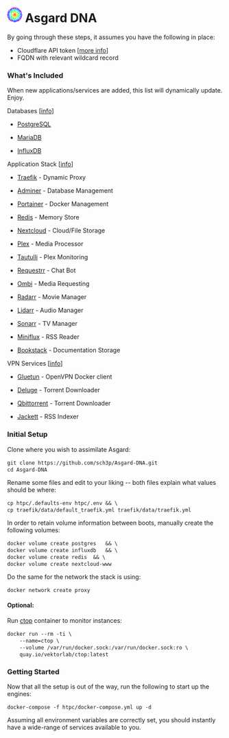 # <img width="35px" src="./etc/logo.png" alt="Asgard"></img> Asgard DNA 

By going through these steps, it assumes you have the following in place:

 - Cloudflare API token [[more info](https://developers.cloudflare.com/api/tokens/create)]
 - FQDN with relevant wildcard record

### What's Included
When new applications/services are added, this list will dynamically update. Enjoy.

Databases [[info](https://github.com/sch3p/Asgard-DNA/blob/master/README.md)]

- [PostgreSQL](https://www.postgresql.org)

- [MariaDB](https://mariadb.org/)

- [InfluxDB](https://www.influxdata.com/)

Application Stack [[info](https://github.com/sch3p/Asgard-DNA/blob/master/README.md)]
   
   - [Traefik](https://traefik.io/) - Dynamic Proxy
   
   - [Adminer](https://www.adminer.org/) - Database Management
   
   - [Portainer](https://www.portainer.io/) - Docker Management
   
   - [Redis](https://redis.io/) - Memory Store
   
   - [Nextcloud](https://nextcloud.com/) - Cloud/File Storage
   
   - [Plex](https://www.plex.tv/) - Media Processor
   
   - [Tautulli](https://tautulli.com/) - Plex Monitoring
   
   - [Requestrr](https://github.com/darkalfx/requestrr) - Chat Bot
   
   - [Ombi](https://ombi.io/) - Media Requesting
   
   - [Radarr](https://radarr.video/) - Movie Manager
   
   - [Lidarr](https://lidarr.audio/) - Audio Manager
   
   - [Sonarr](https://sonarr.tv/) - TV Manager
   
   - [Miniflux](https://miniflux.app/) - RSS Reader
   
   - [Bookstack](https://www.bookstackapp.com/) - Documentation Storage

VPN Services [[info](https://github.com/sch3p/Asgard-DNA/blob/master/README.md)]

 - [Gluetun](https://github.com/qdm12/gluetun) - OpenVPN Docker client

 - [Deluge](https://www.deluge-torrent.org/) - Torrent Downloader

 - [Qbittorrent](https://www.qbittorrent.org/) - Torrent Downloader

 - [Jackett](https://github.com/Jackett/Jackett) - RSS Indexer



### Initial Setup
Clone where you wish to assimilate Asgard:

    git clone https://github.com/sch3p/Asgard-DNA.git
    cd Asgard-DNA

Rename some files and edit to your liking -- both files explain what values should be where:

    cp htpc/.defaults-env htpc/.env && \
    cp traefik/data/default_traefik.yml traefik/data/traefik.yml

In order to retain volume information between boots, manually create the following volumes:

    docker volume create postgres 	&& \
    docker volume create influxdb 	&& \
    docker volume create redis 	&& \
    docker volume create nextcloud-www

Do the same for the network the stack is using:

    docker network create proxy

#### Optional:
Run [ctop](https://github.com/bcicen/ctop) container to monitor instances:

    docker run --rm -ti \
	    --name=ctop \
	    --volume /var/run/docker.sock:/var/run/docker.sock:ro \
	    quay.io/vektorlab/ctop:latest

### Getting Started
Now that all the setup is out of the way, run the following to start up the engines:

    docker-compose -f htpc/docker-compose.yml up -d

Assuming all environment variables are correctly set, you should instantly have a wide-range of services available to you. 

